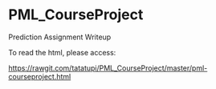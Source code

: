 # PML_CourseProject
Prediction Assignment Writeup

To read the html, please access:

https://rawgit.com/tatatupi/PML_CourseProject/master/pml-courseproject.html
